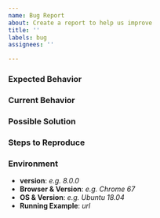```yaml
---
name: Bug Report
about: Create a report to help us improve
title: ''
labels: bug
assignees: ''

---
```


<!--
Thank you for reporting an issue!

Before opening an issue _please_ check if a similar issue exists by
searching existing issues.

If possible, please provide code that demonstrates the problem.
Links to a running example of the problem are best!
-->

<!-- Bug Report (delete if not applicable) -->
### Expected Behavior

### Current Behavior

### Possible Solution

### Steps to Reproduce

### Environment

- **version**: _e.g. 8.0.0_
- **Browser & Version**: _e.g. Chrome 67_
- **OS & Version**: _e.g. Ubuntu 18.04_
- **Running Example**: _url_
